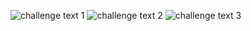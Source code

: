 ![challenge text 1](https://user-images.githubusercontent.com/55951495/111039410-9d793980-8436-11eb-8d9b-017cc74be332.PNG)
![challenge text 2](https://user-images.githubusercontent.com/55951495/111039414-a1a55700-8436-11eb-9633-b6d504d667d8.PNG)
![challenge text 3](https://user-images.githubusercontent.com/55951495/111039417-a4a04780-8436-11eb-8a85-29f05c35d46d.PNG)
